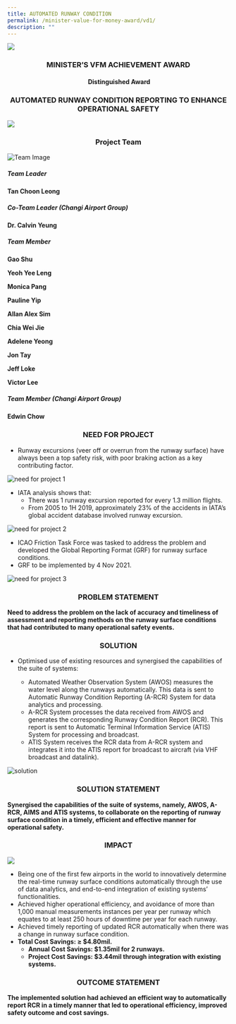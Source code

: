 ```yaml
---
title: AUTOMATED RUNWAY CONDITION
permalink: /minister-value-for-money-award/vd1/
description: ""
---
```

![](/images/hero.png)

<center>
	
### MINISTER’S VFM ACHIEVEMENT AWARD
####  Distinguished Award
### AUTOMATED RUNWAY CONDITION REPORTING TO ENHANCE OPERATIONAL SAFETY
	
</center>

![](/images/VFM/VD1/VD1%20IconicPic2.png)

<center>
	
### Project Team
	
</center>	

![Team Image](/images/VFM/VD1/Team_Photo_Combined.jpg)

##### Team Leader

**Tan Choon Leong**

##### Co-Team Leader (Changi Airport Group)

**Dr. Calvin Yeung**

##### Team Member

**Gao Shu**

**Yeoh Yee Leng**

**Monica Pang**

**Pauline Yip**

**Allan Alex Sim**

**Chia Wei Jie**

**Adelene Yeong**

**Jon Tay**

**Jeff Loke**

**Victor Lee**

##### Team Member (Changi Airport Group)

**Edwin Chow**

<center>

### NEED FOR PROJECT
	
</center>	

* Runway excursions (veer off or overrun from the runway surface) have always been a top safety risk, with poor braking action as a key contributing factor.

![need for project 1](/images/VFM/VD1/VD1_NeedforProject1.jpg)

* IATA analysis shows that:
	* There was 1 runway excursion reported for every 1.3 million flights.
	* From 2005 to 1H 2019, approximately 23% of the accidents in IATA’s global accident database involved runway excursion.

![need for project 2](/images/VFM/VD1/VD1_NeedforProject2.jpg)

*  ICAO Friction Task Force was tasked to address the problem and developed the Global Reporting Format (GRF) for runway surface conditions.
*  GRF to be implemented by 4 Nov 2021.

![need for project 3](/images/VFM/VD1/VD1_NeedforProject3.png)

<center>

### PROBLEM STATEMENT

</center>

**Need to address the problem on the lack of accuracy and timeliness of assessment and reporting methods on the runway surface conditions that had contributed to many operational safety events.**

<center>

### SOLUTION

</center>

* Optimised use of existing resources and synergised the capabilities of the suite of systems:

	* Automated Weather Observation System (AWOS) measures the water level along the runways automatically. This data is sent to Automatic Runway Condition Reporting (A-RCR) System for data analytics and processing.
	* A-RCR System processes the data received from AWOS and generates the corresponding Runway Condition Report (RCR). This report is sent to Automatic Terminal Information Service (ATIS) System for processing and broadcast.
	* ATIS System receives the RCR data from A-RCR system and integrates it into the ATIS report for broadcast to aircraft (via VHF broadcast and datalink).
	
![solution](/images/VFM/VD1/VD1_Solution1.png)

<center>
	
### SOLUTION STATEMENT

</center>
	
**Synergised the capabilities of the suite of systems, namely, AWOS, A-RCR, AIMS and ATIS systems, to collaborate on the reporting of runway surface condition in a timely, efficient and effective manner for operational safety.**

<center>

### IMPACT

</center>	
	
![](/images/VFM/VD1/VD1%20Impact%201A.png)

* Being one of the first few airports in the world to innovatively determine the real-time runway surface conditions automatically through the use of data analytics, and end-to-end integration of existing systems’ functionalities.
* Achieved higher operational efficiency, and avoidance of more than 1,000 manual measurements instances per year per runway which equates to at least 250 hours of downtime per year for each runway.
* Achieved timely reporting of updated RCR automatically when there was a change in runway surface condition.
* **Total Cost Savings: ≥ $4.80mil.**
	* **Annual Cost Savings: $1.35mil for 2 runways.**
	* **Project Cost Savings: $3.44mil through integration with existing systems.**

<center>

### OUTCOME STATEMENT

</center>	
	
**The implemented solution had achieved an efficient way to automatically report RCR in a timely manner that led to operational efficiency, improved safety outcome and cost savings.**